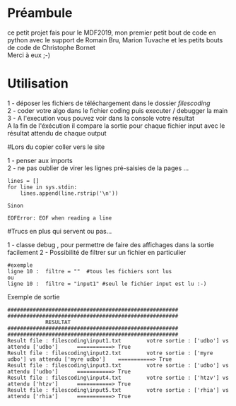 # Préambule

ce petit projet fais pour le MDF2019, mon premier petit bout de code en python avec le support
de Romain Bru, Marion Tuvache et les petits bouts de code de Christophe Bornet  
Merci à eux ;-)

# Utilisation

1 - déposer les fichiers de téléchargement dans le dossier *filescoding*  
2 - coder votre algo dans le fichier coding puis executer / debugger la main  
3 - A l'execution vous pouvez voir dans la console votre résultat  
    A la fin de l'éxécution il compare la sortie pour chaque fichier input avec le résultat attendu de chaque output

#Lors du copier coller vers le site

1 - penser aux imports  
2 - ne pas oublier de virer les lignes pré-saisies de la pages ... 

````
lines = []
for line in sys.stdin:
	lines.append(line.rstrip('\n'))
	
Sinon 
	
EOFError: EOF when reading a line
````

#Trucs en plus qui servent ou pas...

1 - classe debug , pour permettre de faire des affichages dans la sortie facilement
2 - Possibilité de filtrer sur un fichier en particulier

````
#exemple
ligne 10 :  filtre = ""  #tous les fichiers sont lus
ou 
ligne 10 :  filtre = "input1" #seul le fichier input est lu :-)

````


Exemple de sortie


````
######################################################
######################################################
			RESULTAT
######################################################
######################################################
Result file : filescoding\input1.txt		votre sortie : ['udbo'] vs attendu ['udbo'] 	 ===========> True
Result file : filescoding\input2.txt		votre sortie : ['myre udbo'] vs attendu ['myre udbo'] 	 ===========> True
Result file : filescoding\input3.txt		votre sortie : ['udbo'] vs attendu ['udbo'] 	 ===========> True
Result file : filescoding\input4.txt		votre sortie : ['htzv'] vs attendu ['htzv'] 	 ===========> True
Result file : filescoding\input5.txt		votre sortie : ['rhia'] vs attendu ['rhia'] 	 ===========> True
````
